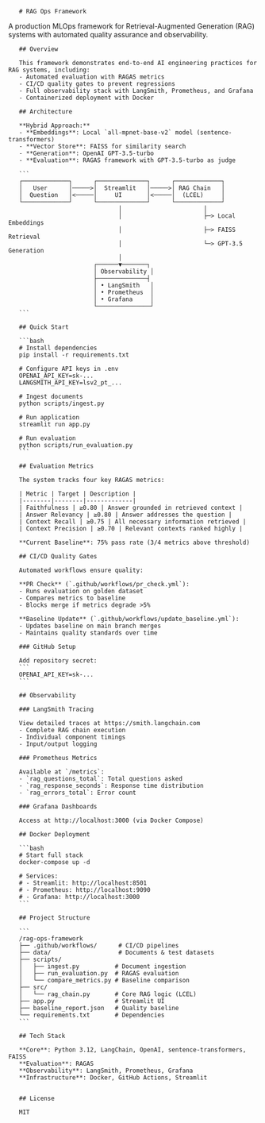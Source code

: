        # RAG Ops Framework

A production MLOps framework for Retrieval-Augmented Generation (RAG) systems with automated quality assurance and observability.

<!-- Testing CI/CD pipeline -->

       ## Overview

       This framework demonstrates end-to-end AI engineering practices for RAG systems, including:
       - Automated evaluation with RAGAS metrics
       - CI/CD quality gates to prevent regressions
       - Full observability stack with LangSmith, Prometheus, and Grafana
       - Containerized deployment with Docker

       ## Architecture

       **Hybrid Approach:**
       - **Embeddings**: Local `all-mpnet-base-v2` model (sentence-transformers)
       - **Vector Store**: FAISS for similarity search
       - **Generation**: OpenAI GPT-3.5-turbo
       - **Evaluation**: RAGAS framework with GPT-3.5-turbo as judge

       ```
       ┌─────────────┐      ┌──────────────┐      ┌─────────────┐
       │   User      │─────>│  Streamlit   │─────>│ RAG Chain   │
       │  Question   │<─────│     UI       │<─────│  (LCEL)     │
       └─────────────┘      └──────────────┘      └─────────────┘
                                   │                       │
                                   │                       ├─> Local Embeddings
                                   │                       ├─> FAISS Retrieval
                                   │                       └─> GPT-3.5 Generation
                                   │
                            ┌──────▼───────┐
                            │ Observability │
                            ├──────────────┤
                            │ • LangSmith   │
                            │ • Prometheus  │
                            │ • Grafana     │
                            └───────────────┘
       ```

       ## Quick Start

       ```bash
       # Install dependencies
       pip install -r requirements.txt

       # Configure API keys in .env
       OPENAI_API_KEY=sk-...
       LANGSMITH_API_KEY=lsv2_pt_...

       # Ingest documents
       python scripts/ingest.py

       # Run application
       streamlit run app.py

       # Run evaluation
       python scripts/run_evaluation.py
       ```

       ## Evaluation Metrics

       The system tracks four key RAGAS metrics:

       | Metric | Target | Description |
       |--------|--------|-------------|
       | Faithfulness | ≥0.80 | Answer grounded in retrieved context |
       | Answer Relevancy | ≥0.80 | Answer addresses the question |
       | Context Recall | ≥0.75 | All necessary information retrieved |
       | Context Precision | ≥0.70 | Relevant contexts ranked highly |

       **Current Baseline**: 75% pass rate (3/4 metrics above threshold)

       ## CI/CD Quality Gates

       Automated workflows ensure quality:

       **PR Check** (`.github/workflows/pr_check.yml`):
       - Runs evaluation on golden dataset
       - Compares metrics to baseline
       - Blocks merge if metrics degrade >5%

       **Baseline Update** (`.github/workflows/update_baseline.yml`):
       - Updates baseline on main branch merges
       - Maintains quality standards over time

       ### GitHub Setup

       Add repository secret:
       ```
       OPENAI_API_KEY=sk-...
       ```

       ## Observability

       ### LangSmith Tracing

       View detailed traces at https://smith.langchain.com
       - Complete RAG chain execution
       - Individual component timings
       - Input/output logging

       ### Prometheus Metrics

       Available at `/metrics`:
       - `rag_questions_total`: Total questions asked
       - `rag_response_seconds`: Response time distribution
       - `rag_errors_total`: Error count

       ### Grafana Dashboards

       Access at http://localhost:3000 (via Docker Compose)

       ## Docker Deployment

       ```bash
       # Start full stack
       docker-compose up -d

       # Services:
       # - Streamlit: http://localhost:8501
       # - Prometheus: http://localhost:9090
       # - Grafana: http://localhost:3000
       ```

       ## Project Structure

       ```
       /rag-ops-framework
       ├── .github/workflows/      # CI/CD pipelines
       ├── data/                   # Documents & test datasets
       ├── scripts/
       │   ├── ingest.py          # Document ingestion
       │   ├── run_evaluation.py  # RAGAS evaluation
       │   └── compare_metrics.py # Baseline comparison
       ├── src/
       │   └── rag_chain.py       # Core RAG logic (LCEL)
       ├── app.py                 # Streamlit UI
       ├── baseline_report.json   # Quality baseline
       └── requirements.txt       # Dependencies
       ```

       ## Tech Stack

       **Core**: Python 3.12, LangChain, OpenAI, sentence-transformers, FAISS
       **Evaluation**: RAGAS
       **Observability**: LangSmith, Prometheus, Grafana
       **Infrastructure**: Docker, GitHub Actions, Streamlit


       ## License

       MIT
